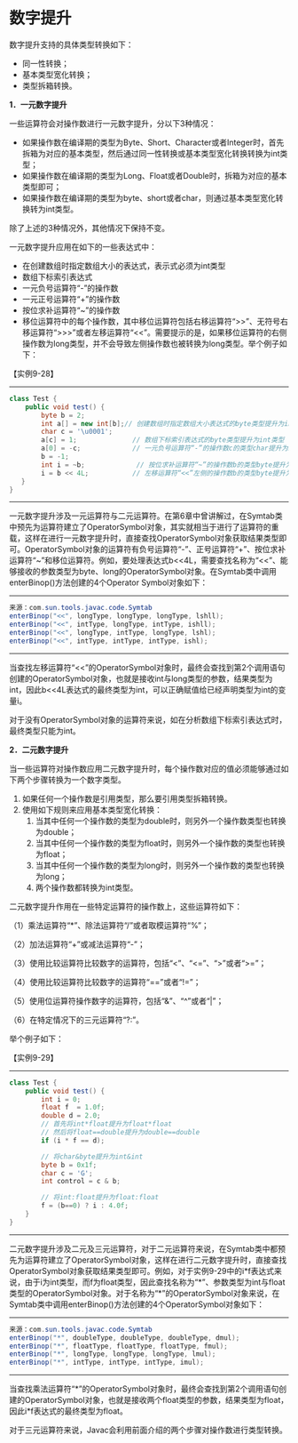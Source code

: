 # 数字提升

数字提升支持的具体类型转换如下： 

* 同一性转换； 
* 基本类型宽化转换； 
* 类型拆箱转换。 

**1．一元数字提升**

一些运算符会对操作数进行一元数字提升，分以下3种情况： 

* 如果操作数在编译期的类型为Byte、Short、Character或者Integer时，首先拆箱为对应的基本类型，然后通过同一性转换或基本类型宽化转换转换为int类型； 
* 如果操作数在编译期的类型为Long、Float或者Double时，拆箱为对应的基本类型即可； 
* 如果操作数在编译期的类型为byte、short或者char，则通过基本类型宽化转换转为int类型。 

除了上述的3种情况外，其他情况下保持不变。 

一元数字提升应用在如下的一些表达式中： 

* 在创建数组时指定数组大小的表达式，表示式必须为int类型 
* 数组下标索引表达式 
* 一元负号运算符“\-”的操作数 
* 一元正号运算符“\+”的操作数 
* 按位求补运算符“~”的操作数 
* 移位运算符中的每个操作数，其中移位运算符包括右移运算符“\>\>”、无符号右移运算符“\>\>\>”或者左移运算符“\<\<”。需要提示的是，如果移位运算符的右侧操作数为long类型，并不会导致左侧操作数也被转换为long类型。举个例子如下： 

【实例9\-28】

---

```java
class Test {
    public void test() {
        byte b = 2;
        int a[] = new int[b];// 创建数组时指定数组大小表达式的byte类型提升为int类型
        char c = '\u0001';
        a[c] = 1;              // 数组下标索引表达式的byte类型提升为int类型
        a[0] = -c;             // 一元负号运算符“-”的操作数c的类型char提升为int类型
        b = -1;
        int i = ~b;             // 按位求补运算符“~”的操作数b的类型byte提升为int类型
        i = b << 4L;           // 左移运算符“<<”左侧的操作数b的类型byte提升为int类型
   }
}
```

---

一元数字提升涉及一元运算符与二元运算符。在第6章中曾讲解过，在Symtab类中预先为运算符建立了OperatorSymbol对象，其实就相当于进行了运算符的重载，这样在进行一元数字提升时，直接查找OperatorSymbol对象获取结果类型即可。OperatorSymbol对象的运算符有负号运算符“\-”、正号运算符“\+”、按位求补运算符“~”和移位运算符。例如，要处理表达式b\<\<4L，需要查找名称为“\<\<”、能够接收的参数类型为byte、long的OperatorSymbol对象。在Symtab类中调用enterBinop\(\)方法创建的4个Operator Symbol对象如下： 

---

```java
来源：com.sun.tools.javac.code.Symtab
enterBinop("<<", longType, longType, longType, lshll);
enterBinop("<<", intType, longType, intType, ishll);
enterBinop("<<", longType, intType, longType, lshl);
enterBinop("<<", intType, intType, intType, ishl);
```

---

当查找左移运算符“\<\<”的OperatorSymbol对象时，最终会查找到第2个调用语句创建的OperatorSymbol对象，也就是接收int与long类型的参数，结果类型为int，因此b\<\<4L表达式的最终类型为int，可以正确赋值给已经声明类型为int的变量i。 

对于没有OperatorSymbol对象的运算符来说，如在分析数组下标索引表达式时，最终类型只能为int。 

**2．二元数字提升**

当一些运算符对操作数应用二元数字提升时，每个操作数对应的值必须能够通过如下两个步骤转换为一个数字类型。 

1. 如果任何一个操作数是引用类型，那么要引用类型拆箱转换。 
2. 使用如下规则来应用基本类型宽化转换： 
    1. 当其中任何一个操作数的类型为double时，则另外一个操作数类型也转换为double； 
    2. 当其中任何一个操作数的类型为float时，则另外一个操作数的类型也转换为float； 
    3. 当其中任何一个操作数的类型为long时，则另外一个操作数的类型也转换为long； 
    4. 两个操作数都转换为int类型。 

二元数字提升作用在一些特定运算符的操作数上，这些运算符如下： 

（1）乘法运算符“\*”、除法运算符“/”或者取模运算符“%”； 

（2）加法运算符“\+”或减法运算符“\-”； 

（3）使用比较运算符比较数字的运算符，包括“\<”、“\<=”、“\>”或者“\>=”； 

（4）使用比较运算符比较数字的运算符“==”或者“\!=”； 

（5）使用位运算符操作数字的运算符，包括“&”、“^”或者“|”； 

（6）在特定情况下的三元运算符“?:”。 

举个例子如下： 

【实例9\-29】

---

```java
class Test {
    public void test() {
        int i = 0;
        float f  = 1.0f;
        double d = 2.0;
        // 首先将int*float提升为float*float
        // 然后将float==double提升为double==double
        if (i * f == d);

        // 将char&byte提升为int&int
        byte b = 0x1f;
        char c = 'G';
        int control = c & b;

        // 将int:float提升为float:float
        f = (b==0) ? i : 4.0f;
    }
}
```

---

二元数字提升涉及二元及三元运算符，对于二元运算符来说，在Symtab类中都预先为运算符建立了OperatorSymbol对象，这样在进行二元数字提升时，直接查找OperatorSymbol对象获取结果类型即可。例如，对于实例9\-29中的i\*f表达式来说，由于i为int类型，而f为float类型，因此查找名称为“\*”、参数类型为int与float类型的OperatorSymbol对象。对于名称为“\*”的OperatorSymbol对象来说，在Symtab类中调用enterBinop\(\)方法创建的4个OperatorSymbol对象如下： 

---

```java
来源：com.sun.tools.javac.code.Symtab
enterBinop("*", doubleType, doubleType, doubleType, dmul);
enterBinop("*", floatType, floatType, floatType, fmul);
enterBinop("*", longType, longType, longType, lmul);
enterBinop("*", intType, intType, intType, imul);
```

---

当查找乘法运算符“\*”的OperatorSymbol对象时，最终会查找到第2个调用语句创建的OperatorSymbol对象，也就是接收两个float类型的参数，结果类型为float，因此i\*f表达式的最终类型为float。 

对于三元运算符来说，Javac会利用前面介绍的两个步骤对操作数进行类型转换。 
